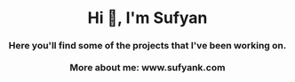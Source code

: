 <h1 align="center">Hi 👋, I'm Sufyan</h1>
<h3 align="center">Here you'll find some of the projects that I've been working on. <br><br>More about me: www.sufyank.com</h3>
